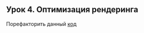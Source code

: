 ## Урок 4. Оптимизация рендеринга

Порефакторить данный [код](https://drive.google.com/file/d/10W_u6avlHtYrpj6DCO3tyKxS2mpA6DgV/view)